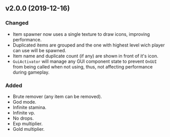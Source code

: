 ## v2.0.0 (2019-12-16)

### Changed
* Item spawner now uses a single texture to draw icons, improving performance.
* Duplicated items are grouped and the one with highest level wich player can use will be spawned.
* Item name and duplicate count (if any) are shown in front of it's icon.
* `GuiActivator` will manage any GUI component state to prevent `OnGUI` from being called when not using, thus, not affecting performance during gameplay.

### Added
* Brute remover (any item can be removed).
* God mode.
* Infinite stamina.
* Infinite vp.
* No drops.
* Exp multiplier.
* Gold multiplier.
